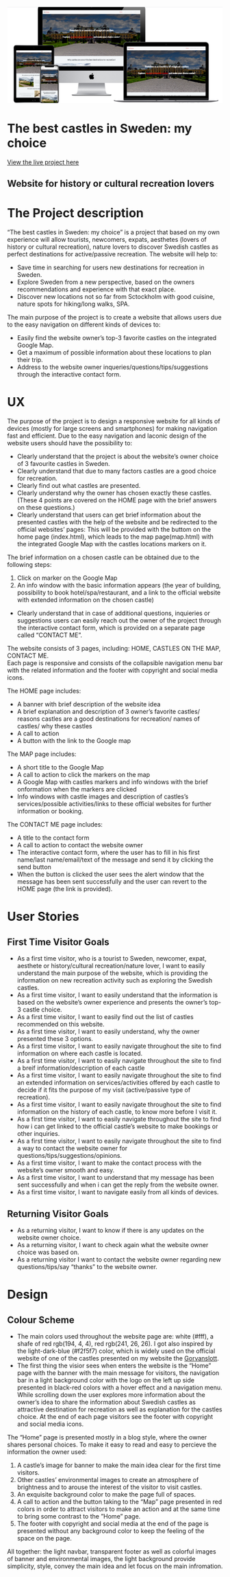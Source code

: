 ![MS2_Screenshot](/assets/images/ms-project-screenshot.png)  

# The best castles in Sweden: my choice

[View the live project here](https://diolg.github.io/discover-swedish-castles/)

## Website for history or cultural recreation lovers

# The Project description

“The best castles in Sweden: my choice” is a project that based on my own experience will allow tourists, newcomers, expats, aesthetes (lovers of history or cultural recreation), nature lovers to discover Swedish castles as perfect destinations for active/passive recreation. The website will help to: 
-  Save time in searching for users new destinations for recreation in Sweden.  
-  Explore Sweden from a new perspective, based on the owners recommendations and experience with that exact place.  
- Discover new locations not so far from Sctockholm with good cuisine, nature spots for hiking/long walks, SPA.  

The main purpose of the project is to create a website that allows users due to the easy navigation on different kinds of devices to:
- Easily find the website owner’s top-3 favorite castles on the integrated Google Map.
- Get a maximum of possible information about these locations to plan their trip.
- Address to the website owner inqueries/questions/tips/suggestions through the interactive contact form.

# UX
The purpose of the project is to design a responsive website for all kinds of devices (mostly for large screens and smartphones) for making navigation fast and efficient. Due to the easy navigation and laconic design of the website users should have the possibility to:
* Clearly understand that the project is about the website’s owner choice of 3 favourite castles in Sweden.
* Clearly understand that due to many factors castles are a good choice for recreation.
* Clearly find out what castles are presented.
* Clearly understand why the owner has chosen exactly these castles.
(These 4 points are covered on the HOME page with the brief answers on these questions.)
* Clearly understand that users can get brief information about the presented castles with the help of the website and be redirected to the official websites’ pages:
This will be provided with the buttom on the home page (index.html), which leads to the map page(map.html) with the integrated Google Map with the castles locations markers on it.  

The brief information on a chosen castle can be obtained due to the following steps:
1. Click on  marker on the Google Map
2. An info window with the basic information appears (the year of building, possibility to book hotel/spa/restaurant, and a link to the official website with extended information on the chosen castle)
* Clearly understand that in case of additional questions, inquieries or suggestions users can easily reach out the owner of the project through the interactive contact form, which is provided on a separate page called “CONTACT ME”.  

The website consists of 3 pages, including: HOME, CASTLES ON THE MAP, CONTACT ME.  
Each page is responsive and consists of the collapsible navigation menu bar with the related information and the footer with copyright and social media icons. 

The HOME page includes:
- A banner with brief description of the website idea 
- A brief explanation and description of 3 owner’s favorite castles/ reasons castles are a good destinations for recreation/ names of castles/ why these castles
- A call to action
- A button with the link to the Google map
 
The MAP page includes:
- A short title to the Google Map
- A call to action to click the markers on the map
- A Google Map with castles markers and  info windows with the brief onformation when the markers are clicked
- Info windows with castle images and description of castles’s services/possible activities/links to these official websites for further information or booking.  

The CONTACT ME page includes:
- A title to the contact form
- A call to action to contact the website owner
- The interactive contact form, where the user has to fill in his first name/last name/email/text of the message and send it by clicking the send button
- When the button is clicked the user sees the alert window that the message has been sent successfully and the user can  revert to the HOME page (the link is provided).

# User Stories

## First Time Visitor Goals

-  As a first time visitor, who is a tourist to Sweden, newcomer, expat, aesthete or history/cultural recreation/nature lover, I want to easily understand the main purpose of the website, which is providing the information on new recreation activity such as exploring the Swedish castles.
-  As a first time visitor, I want to easily understand that the information is based on the website’s owner experience and presents the owner’s top-3 castle choice.
-  As a first time visitor, I want to easily find out the list of castles recommended on this website.
-  As a first time visitor, I want to easily understand, why the owner presented these 3 options. 
-  As a first time visitor, I want to easily navigate throughout the site to find information on where each castle is located.
-  As a first time visitor, I want to easily navigate throughout the site to find a breif information/description of each castle
-  As a first time visitor, I want to easily navigate throughout the site to find an extended information on services/activities offered by each castle to decide if it fits the purpose of my visit (active/passive type of recreation).
-  As a first time visitor, I want to easily navigate throughout the site to find information on the history of each castle, to know more before I visit it.
-  As a first time visitor, I want to easily navigate throughout the site to find how i can get linked to the official castle’s website to make bookings or other inquiries.
 - As a first time visitor, I want to easily navigate throughout the site to find a way to contact the website owner for questions/tips/suggestions/opinions.
-  As a first time visitor, I want to make the contact process with the website’s owner smooth and easy.
-  As a first time visitor, I want to understand that my message has been sent successfully and when i can get the reply from the website owner.
-  As a first time visitor, I want to navigate easily from all kinds of devices.

## Returning Visitor Goals
-  As a returning visitor, I want to know if there is any updates on the website owner choice.
- As a returning visitor, I want to check again what the website owner choice was based on.
- As a returning visitor I want to contact the website owner regarding new questions/tips/say “thanks” to the website owner.

# Design

## Colour Scheme
- The main colors used throughout the website page are: white (#fff), a shafe of red rgb(194, 4, 4), red rgb(241, 26, 26). I got also inspired by the light-dark-blue (#f2f5f7) color, which is widely used on the official website of one of the castles presented on my website the [Gorvanslott](https://www.gorvalnsslott.se/en/).
- The first thing the visior sees when enters the website is the “Home” page with the banner with the main message for visitors, the navigation bar in a light background color with the logo on the left up side presented in black-red colors with a hover effect and a navigation menu. While scrolling down the user explores more information about the owner’s idea to share the information about Swedish castles as attractive destination for recreation as well as explanation for the castles choice. At the end of each page visitors see the footer with copyright and social media icons.  
 
The “Home” page is presented mostly in a blog style, where the owner shares personal choices. To make it easy to read and easy to percieve the information the owner used:
1. A castle’s image for banner to make the main idea clear for the first time visitors. 
2. Other castles’ environmental images to create an atmosphere of brightness and to arouse the interest of the visitor to visit castles.
3. An exquisite background color to make the page full of spaces.
4. A call to action and the button taking to the “Map” page presented in red colors in order to attract visitors to make an action and at the same time to bring some contrast to the ”Home” page.
5. The footer with copyright and social media at the end of the page is presented without any background color to keep the feeling of the space on the page.  

All together: the light navbar, transparent footer as well as colorful images of banner and environmental images, the light background provide simplicity, style, convey the main idea and let focus on the main infromation. 





